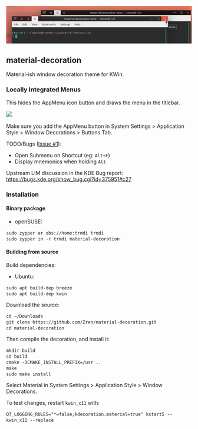 ![Demo](data/preview.png)

## material-decoration

Material-ish window decoration theme for KWin.

### Locally Integrated Menus

This hides the AppMenu icon button and draws the menu in the titlebar.

![](https://i.imgur.com/oFOVWjV.png)

Make sure you add the AppMenu button in System Settings > Application Style > Window Decorations > Buttons Tab.

TODO/Bugs ([Issue #1](https://github.com/Zren/material-decoration/issues/1)):

* Open Submenu on Shortcut (eg: `Alt+F`)
* Display mnemonics when holding `Alt`

Upstream LIM discussion in the KDE Bug report: https://bugs.kde.org/show_bug.cgi?id=375951#c27

### Installation

#### Binary package

- openSUSE:
```
sudo zypper ar obs://home:trmdi trmdi
sudo zypper in -r trmdi material-decoration
```

#### Building from source
Build dependencies:

- Ubuntu:
```
sudo apt build-dep breeze
sudo apt build-dep kwin
```


Download the source:

```
cd ~/Downloads
git clone https://github.com/Zren/material-decoration.git
cd material-decoration
```

Then compile the decoration, and install it:

```
mkdir build
cd build
cmake -DCMAKE_INSTALL_PREFIX=/usr ..
make
sudo make install
```

Select Material in System Settings > Application Style > Window Decorations.

To test changes, restart `kwin_x11` with:

```
QT_LOGGING_RULES="*=false;kdecoration.material=true" kstart5 -- kwin_x11 --replace
```
